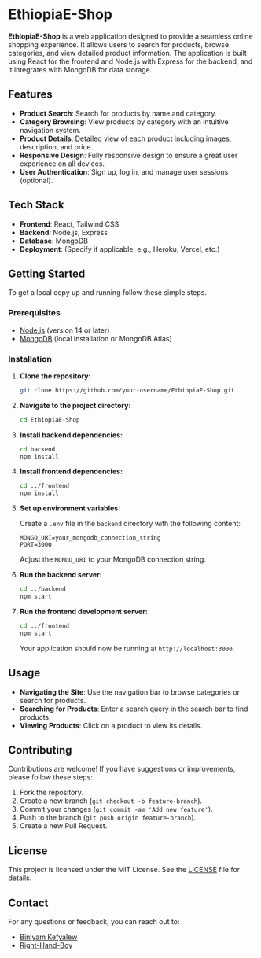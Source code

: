 
# EthiopiaE-Shop

**EthiopiaE-Shop** is a web application designed to provide a seamless online shopping experience. It allows users to search for products, browse categories, and view detailed product information. The application is built using React for the frontend and Node.js with Express for the backend, and it integrates with MongoDB for data storage.

## Features

- **Product Search**: Search for products by name and category.
- **Category Browsing**: View products by category with an intuitive navigation system.
- **Product Details**: Detailed view of each product including images, description, and price.
- **Responsive Design**: Fully responsive design to ensure a great user experience on all devices.
- **User Authentication**: Sign up, log in, and manage user sessions (optional).

## Tech Stack

- **Frontend**: React, Tailwind CSS
- **Backend**: Node.js, Express
- **Database**: MongoDB
- **Deployment**: (Specify if applicable, e.g., Heroku, Vercel, etc.)

## Getting Started

To get a local copy up and running follow these simple steps.

### Prerequisites

- [Node.js](https://nodejs.org/) (version 14 or later)
- [MongoDB](https://www.mongodb.com/try/download/community) (local installation or MongoDB Atlas)

### Installation

1. **Clone the repository:**

   ```bash
   git clone https://github.com/your-username/EthiopiaE-Shop.git
   ```

2. **Navigate to the project directory:**

   ```bash
   cd EthiopiaE-Shop
   ```

3. **Install backend dependencies:**

   ```bash
   cd backend
   npm install
   ```

4. **Install frontend dependencies:**

   ```bash
   cd ../frontend
   npm install
   ```

5. **Set up environment variables:**

   Create a `.env` file in the `backend` directory with the following content:

   ```
   MONGO_URI=your_mongodb_connection_string
   PORT=3000
   ```

   Adjust the `MONGO_URI` to your MongoDB connection string.

6. **Run the backend server:**

   ```bash
   cd ../backend
   npm start
   ```

7. **Run the frontend development server:**

   ```bash
   cd ../frontend
   npm start
   ```

   Your application should now be running at `http://localhost:3000`.

## Usage

- **Navigating the Site**: Use the navigation bar to browse categories or search for products.
- **Searching for Products**: Enter a search query in the search bar to find products.
- **Viewing Products**: Click on a product to view its details.

## Contributing

Contributions are welcome! If you have suggestions or improvements, please follow these steps:

1. Fork the repository.
2. Create a new branch (`git checkout -b feature-branch`).
3. Commit your changes (`git commit -am 'Add new feature'`).
4. Push to the branch (`git push origin feature-branch`).
5. Create a new Pull Request.

## License

This project is licensed under the MIT License. See the [LICENSE](LICENSE) file for details.

## Contact

For any questions or feedback, you can reach out to:

- [Biniyam Kefyalew](mailto:biniyamkefyalew1@gmail.com)
- [Right-Hand-Boy](https://github.com/right-hand-boy)
